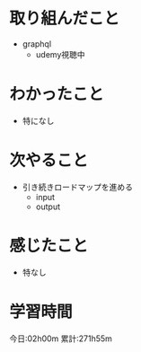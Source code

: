 # 取り組んだこと
  - graphql
    - udemy視聴中

# わかったこと
  - 特になし

# 次やること
  - 引き続きロードマップを進める
    - input
    - output

# 感じたこと
  - 特なし

# 学習時間
今日:02h00m
累計:271h55m
